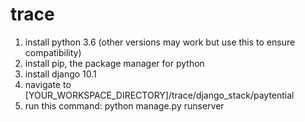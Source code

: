 # trace
1. install python 3.6 (other versions may work but use this to ensure compatibility)
2. install pip, the package manager for python
3. install django 10.1
4. navigate to [YOUR_WORKSPACE_DIRECTORY]/trace/django_stack/paytential
4. run this command: python manage.py runserver
